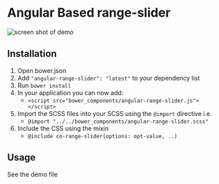 # Angular Based range-slider


![screen shot of demo](https://cloud.githubusercontent.com/assets/368013/4160488/21a75eca-34bc-11e4-8762-517f8c415ce6.png)


## Installation

1. Open bower.json
2. Add `"angular-range-slider": "latest"` to your dependency list
3. Run `bower install`
4. In your application you can now add:
   * `<script src="bower_components/angular-range-slider.js"></script>`
5. Import the SCSS files into your SCSS using the `@import` directive i.e.
   * `@import "../../bower_components/angular-range-slider.scss"`
6. Include the CSS using the mixin
   * `@include co-range-slider(options: opt-value, ..)`


## Usage

See the demo file

